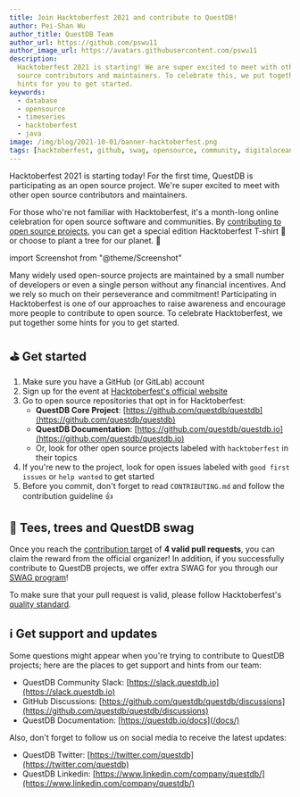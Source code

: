 ```yaml
---
title: Join Hacktoberfest 2021 and contribute to QuestDB!
author: Pei-Shan Wu
author_title: QuestDB Team
author_url: https://github.com/pswu11
author_image_url: https://avatars.githubusercontent.com/pswu11
description:
  Hacktoberfest 2021 is starting! We are super excited to meet with other open
  source contributors and maintainers. To celebrate this, we put together some
  hints for you to get started.
keywords:
  - database
  - opensource
  - timeseries
  - hacktoberfest
  - java
image: /img/blog/2021-10-01/banner-hacktoberfest.png
tags: [hacktoberfest, github, swag, opensource, community, digitalocean]
---
```


Hacktoberfest 2021 is starting today! For the first time, QuestDB is
participating as an open source project. We're super excited to meet with other
open source contributors and maintainers.

For those who're not familiar with Hacktoberfest, it's a month-long online
celebration for open source software and communities. By
[contributing to open source projects](https://hacktoberfest.digitalocean.com/resources/participation),
you can get a special edition Hacktoberfest T-shirt 👕 or choose to plant a tree
for our planet. 🌴

<!--truncate-->

import Screenshot from "@theme/Screenshot"

<Screenshot
  alt="QuestDB at Hacktoberfest 2021"
  height={450}
  src="/img/blog/2021-10-01/banner-hacktoberfest.png"
  width={800}
/>

Many widely used open-source projects are maintained by a small number of
developers or even a single person without any financial incentives. And we rely
so much on their perseverance and commitment! Participating in Hacktoberfest is
one of our approaches to raise awareness and encourage more people to contribute
to open source. To celebrate Hacktoberfest, we put together some hints for you
to get started.

## ⛳ Get started

1. Make sure you have a GitHub (or GitLab) account
1. Sign up for the event at
   [Hacktoberfest&#39;s official website](https://hacktoberfest.digitalocean.com/)
1. Go to open source repositories that opt in for Hacktoberfest:
   - **QuestDB Core Project**:
     [https://github.com/questdb/questdb](https://github.com/questdb/questdb)
   - **QuestDB Documentation**:
     [https://github.com/questdb/questdb.io](https://github.com/questdb/questdb.io)
   - Or, look for other open source projects labeled with `hacktoberfest` in
     their topics
1. If you're new to the project, look for open issues labeled with
   `good first issues` or `help wanted` to get started
1. Before you commit, don't forget to read `CONTRIBUTING.md` and follow the
   contribution guideline 👍

## 🎁 Tees, trees and QuestDB swag

Once you reach the
[contribution target](https://hacktoberfest.digitalocean.com/resources/participation)
of **4 valid pull requests**, you can claim the reward from the official
organizer! In addition, if you successfully contribute to QuestDB projects, we
offer extra SWAG for you through our [SWAG program](/community)!

To make sure that your pull request is valid, please follow Hacktoberfest's
[quality standard](https://hacktoberfest.digitalocean.com/resources/qualitystandards).

## ℹ️ Get support and updates

Some questions might appear when you're trying to contribute to QuestDB
projects; here are the places to get support and hints from our team:

- QuestDB Community Slack: [https://slack.questdb.io](https://slack.questdb.io)
- GitHub Discussions:
  [https://github.com/questdb/questdb/discussions](https://github.com/questdb/questdb/discussions)
- QuestDB Documentation:
  [https://questdb.io/docs](/docs/)

Also, don't forget to follow us on social media to receive the latest updates:

- QuestDB Twitter: [https://twitter.com/questdb](https://twitter.com/questdb)
- QuestDB Linkedin:
  [https://www.linkedin.com/company/questdb/](https://www.linkedin.com/company/questdb/)

